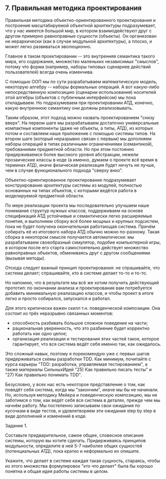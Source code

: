 ## 7. Правильная методика проектирования

Правильная методика объектно-ориентированного проектирования и построения масштабируемой объектной архитектуры подразумевает, что у нас имеется большой мир, в котором взаимодействуют друг с другом примерно равноправные сущности (объекты). Он организован не иерархически (как в случае модульной архитектуры), а плоско, и может легко развиваться эволюционно.

Главное в таком проектировании -- это внутренняя семантика такого мира, его содержание, множество маленьких независимых "смыслов", потому что форма (например, наборы типовых сценариев действий пользователей) всегда очень изменчива.

С помощью ООП мы по сути разрабатываем математическую модель, некоторую алгебру -- наборы формальных операций. А вот какую-либо непосредственную композицию (сценарии использования) носителей этой алгебры (объектов с публичным интерфейсом) мы пока откладываем. Но подразумеваем при проектировании АТД, конечно, какую внутреннюю семантику они должны реализовывать.

Таким образом, этот подход можно назвать проектированием "снизу вверх". На первом шаге мы разрабатываем достаточно универсальные компактные компоненты (даже не объекты, а типы, АТД), из которых потом и составляем наше приложение с помощью системы типов. На втором шаге (который неразрывно связан с первым) мы дополняем наборы операций в типах различными ограничениями (семантикой), требованиями предметной области. Но при этом постоянно придерживаемся более высокого уровня абстракции, нежели прозаические классы в коде (а именно, думаем о проекте всё время в терминах АТД), иначе физическая реализация будет ничуть не лучше, чем в случае функционального подхода "сверху вниз".

Объектно-ориентированное проектирование подразумевает конструирование архитектуры системы из модулей, полностью основанных на типах объектов, с которыми ведётся работа в моделируемой предметной области.

По мере реализации проекта мы последовательно улучшаем наше понимание структур нужных классов, поддерживаем на основе спецификаций АТД устойчивые и семантически легко расширяемые понятия, и выполняем сборку всё более мощных и крупных подсистем, пока не будет получена окончательная работающая система. Причём собирать её из итогового набора АТД обычно можно по-разному. Такая сборка в некотором смысле получается автоматически: мы разрабатываем своеобразный симулятор, подобие компьютерной игры, в котором после его старта самостоятельно действует множество равноправных объектов, обмениваясь друг с другом сообщениями (вызывая методы).

Отсюда следует важный принцип проектирования:
не спрашивайте, что система делает; спрашивайте, кто в системе делает то-то и то-то.

Но напомню, что в результате мы всё же хотим получить действующий прототип: по окончании анализа и проектирования вам потребуется добавить минимальную реализацию классов, и чтобы проект в итоге легко и просто собирался, запускался и работал.

Для этого критически важен скилл т.н. поведенческой композиции. Она состоит из трёх неразрывно связанных моментов:

- способность разбивать большое сложное поведение на части;
- рациональная уверенность, что это разбиение будет корректно работать как одно целое;
- организация реализации и тестирования этих частей такое, которое гарантирует, что вся система ведёт себя именно так, как ожидалось.

Это сложный навык, поэтому я порекомендую уже с первых шагов придерживаться схемы разработки TDD. Как минимум, почитайте с курса карьеры "TDD: разработка, управляемая тестированием", а также материалы СильныхИдей "25) Как правильно писать тесты" и "27) Как правильно понимать TDD".

Безусловно, у всех нас есть некоторое представление о том, как поведёт себя система, когда мы "закончим", иначе мы бы не начинали. Но, используя методику Мейера и поведенческую композицию, мы не заботимся о том, как ведёт себя вся система в деталях, прежде чем мы начнём работу. Мы постепенно записываем свои ожидания по кусочкам в виде тестов, и удовлетворяем эти ожидания step by step в виде дополнений и изменений в коде.

Задание 1.

Составьте предварительное, самое общее, словесное описание системы, которую вы хотите сделать. Придерживаясь принципов модульности, определите в ней 5-7 наиболее общих сущностей (потенциальных АТД), пока кратко и неформально их опишите.

Укажите, что делает в системе каждая такая сущность, стараясь, чтобы из этого множества формулировок "кто что делает" была бы хорошо понятна и общая идея работы системы в целом.

